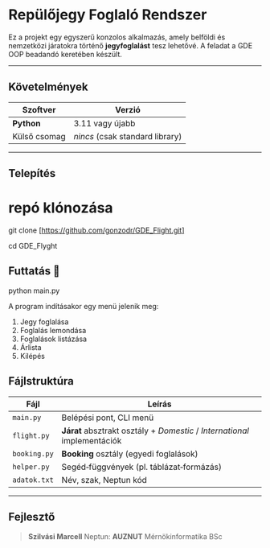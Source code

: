 # Repülőjegy Foglaló Rendszer

Ez a projekt egy egyszerű konzolos alkalmazás, amely belföldi és nemzetközi járatokra történő **jegyfoglalást** tesz lehetővé. A feladat a GDE OOP beadandó keretében készült.

---

## Követelmények

| Szoftver     | Verzió                          |
| ------------ | ------------------------------- |
| **Python**   | 3.11 vagy újabb                 |
| Külső csomag | *nincs* (csak standard library) |

---

## Telepítés 

# repó klónozása
git clone [https://github.com/gonzodr/GDE_Flight.git]

cd GDE_Flyght

## Fut­tatás 🚀

python main.py


A program indításakor egy menü jelenik meg:

1) Jegy foglalása
2) Foglalás lemondása
3) Foglalások listázása
4) Árlista
5) Kilépés


## Fájlstruktúra

| Fájl         | Leírás                                                                    |
| ------------ | ------------------------------------------------------------------------- |
| `main.py`    | Belépési pont, CLI menü                                                   |
| `flight.py`  | **Járat** absztrakt osztály + *Domestic* / *International* implementációk |
| `booking.py` | **Booking** osztály (egyedi foglalások)                                   |
| `helper.py`  | Segéd‑függvények (pl. táblázat‑formázás)                                  |
| `adatok.txt` | Név, szak, Neptun kód                                                     |

---

## Fejlesztő

> **Szilvási Marcell**
> Neptun: **AUZNUT**
> Mérnökinformatika BSc

